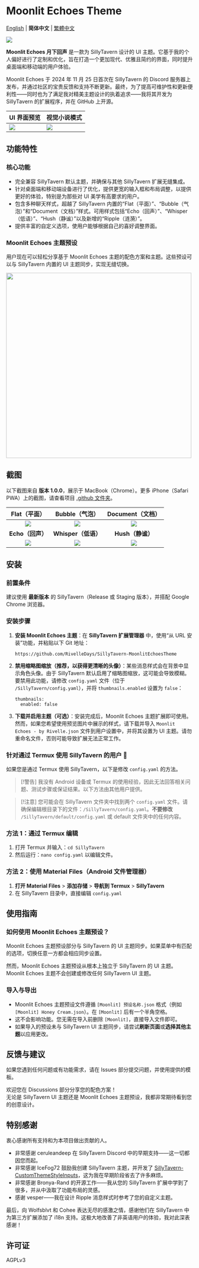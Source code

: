 # Moonlit Echoes Theme

[English](https://github.com/MeesuMaes/SillyTavern-MoonlitEchoesTheme) | **简体中文** | [繁體中文](https://github.com/RivelleDays/SillyTavern-MoonlitEchoesTheme/blob/main/.github/README-zh_Hant.md)

![](https://github.com/RivelleDays/SillyTavern-MoonlitEchoesTheme/blob/main/.github/chat_screen_demo_preview.jpg)

**Moonlit Echoes 月下回声** 是一款为 SillyTavern 设计的 UI 主题。它基于我的个人偏好进行了定制和优化，旨在打造一个更加现代、优雅且简约的界面，同时提升桌面端和移动端的用户体验。

Moonlit Echoes 于 2024 年 11 月 25 日首次在 SillyTavern 的 Discord 服务器上发布，并通过社区的宝贵反馈和支持不断更新。最终，为了提高可维护性和更新便利性——同时也为了满足我对精美主题设计的执着追求——我将其开发为 SillyTavern 的扩展程序，并在 GitHub 上开源。

| UI 界面预览 | 视觉小说模式 |
|----------------------|-------------------|
| ![](https://github.com/RivelleDays/SillyTavern-MoonlitEchoesTheme/blob/main/.github/ui_overview_preview.jpg)     | ![](https://github.com/RivelleDays/SillyTavern-MoonlitEchoesTheme/blob/main/.github/visual_novel_mode_preview.jpg)    |

## 功能特性

### 核心功能
- 完全兼容 SillyTavern 默认主题，并确保与其他 SillyTavern 扩展无缝集成。
- 针对桌面端和移动端设备进行了优化，提供更宽的输入框和布局调整，以提供更好的体验，特别是为那些对 UI 美学有高要求的用户。
- 包含多种聊天样式，超越了 SillyTavern 内置的“Flat（平面）”、“Bubble（气泡）”和“Document（文档）”样式。可用样式包括“Echo（回声）”、“Whisper（低语）”、“Hush（静谧）”以及新增的“Ripple（涟漪）”。
- 提供丰富的自定义选项，使用户能够根据自己的喜好调整界面。

### Moonlit Echoes 主题预设
用户现在可以轻松分享基于 Moonlit Echoes 主题的配色方案和主题。这些预设可以与 SillyTavern 内置的 UI 主题同步，实现无缝切换。

<img src="https://github.com/RivelleDays/SillyTavern-MoonlitEchoesTheme/blob/main/.github/Moonlit%20Echoes%20Theme%20Presets.png" width="500">

## 截图
以下截图来自 **版本 1.0.0**，展示于 MacBook（Chrome）。更多 iPhone（Safari PWA）上的截图，请查看项目 [.github 文件夹](https://github.com/RivelleDays/SillyTavern-MoonlitEchoesTheme/tree/main/.github)。

| **Flat（平面）** | **Bubble（气泡）** | **Document（文档）** |
|:------:|:--------:|:----------:|
| ![](https://github.com/RivelleDays/SillyTavern-MoonlitEchoesTheme/blob/main/.github/chat_style_flat_preview.jpg) | ![](https://github.com/RivelleDays/SillyTavern-MoonlitEchoesTheme/blob/main/.github/chat_style_bubble_preview.jpg) | ![](https://github.com/RivelleDays/SillyTavern-MoonlitEchoesTheme/blob/main/.github/chat_style_document_preview.jpg) |
| **Echo（回声）** | **Whisper（低语）** | **Hush（静谧）** |
| ![](https://github.com/RivelleDays/SillyTavern-MoonlitEchoesTheme/blob/main/.github/chat_style_echo_preview.jpg) | ![](https://github.com/RivelleDays/SillyTavern-MoonlitEchoesTheme/blob/main/.github/chat_style_whisper_preview.jpg) | ![](https://github.com/RivelleDays/SillyTavern-MoonlitEchoesTheme/blob/main/.github/chat_style_hush_preview.jpg) |

## 安装
### 前置条件
建议使用 **最新版本** 的 SillyTavern（Release 或 Staging 版本），并搭配 Google Chrome 浏览器。

### 安装步骤
1. **安装 Moonlit Echoes 主题**：在 **SillyTavern 扩展管理器** 中，使用“从 URL 安装”功能，并粘贴以下 Git 地址：
   ```
   https://github.com/RivelleDays/SillyTavern-MoonlitEchoesTheme
   ```
2. **禁用缩略图缩放（推荐，以获得更清晰的头像）**：某些消息样式会在背景中显示角色头像。由于 SillyTavern 默认启用了缩略图缩放，这可能会导致模糊。要禁用此功能，请修改 `config.yaml` 文件（位于 `/SillyTavern/config.yaml`），并将 `thumbnails.enabled` 设置为 `false`：
   ```
   thumbnails:
     enabled: false
   ```
3. **下载并启用主题（可选）**：安装完成后，Moonlit Echoes 主题扩展即可使用。然而，如果您希望使用预览图片中展示的样式，请下载并导入 `Moonlit Echoes - by Rivelle.json` 文件到用户设置中，并将其设置为 UI 主题。请勿重命名文件，否则可能导致扩展无法正常工作。

### 针对通过 Termux 使用 SillyTavern 的用户 📱
如果您是通过 Termux 使用 SillyTavern，以下是修改 `config.yaml` 的方法。

> [!警告]
> 我没有 Android 设备或 Termux 的使用经验，因此无法回答相关问题、测试步骤或保证结果。以下方法由其他用户提供。

> [!注意]
> 您可能会在 SillyTavern 文件夹中找到两个 `config.yaml` 文件。请确保编辑根目录下的文件：`/SillyTavern/config.yaml`。**不要修改** `/SillyTavern/default/config.yaml` 或 default 文件夹中的任何内容。

### 方法 1：通过 Termux 编辑
1. 打开 Termux 并输入：`cd SillyTavern`
2. 然后运行：`nano config.yaml` 以编辑文件。

### 方法 2：使用 Material Files（Android 文件管理器）
1. **打开 Material Files** > **添加存储** > **导航到 Termux** > **SillyTavern**
2. 在 SillyTavern 目录中，直接编辑 `config.yaml`

## 使用指南

### 如何使用 Moonlit Echoes 主题预设？
Moonlit Echoes 主题预设部分与 SillyTavern 的 UI 主题同步。如果菜单中有匹配的选项，切换任意一方都会相应同步设置。

然而，Moonlit Echoes 主题预设从根本上独立于 SillyTavern 的 UI 主题。Moonlit Echoes 主题不会创建或修改任何 SillyTavern UI 主题。

### 导入与导出
- Moonlit Echoes 主题预设文件遵循 `[Moonlit] 预设名称.json` 格式（例如 `[Moonlit] Honey Cream.json`）。在 `[Moonlit]` 后有一个半角空格。
- 这不会影响功能。您无需在导入前删除 `[Moonlit]`，直接导入文件即可。
- 如果导入的预设未与 SillyTavern UI 主题同步，请尝试**刷新页面**或**选择其他主题**以应用更改。

## 反馈与建议
如果您遇到任何问题或有功能需求，请在 Issues 部分提交问题，并使用提供的模板。

欢迎您在 Discussions 部分分享您的配色方案！<br>
无论是 SillyTavern UI 主题还是 Moonlit Echoes 主题预设，我都非常期待看到您的创意设计。

## 特别感谢

衷心感谢所有支持和为本项目做出贡献的人。

- 非常感谢 ceruleandeep 在 SillyTavern Discord 中的早期支持——这一切都因您而起。
- 非常感谢 IceFog72 鼓励我创建 SillyTavern 主题，并开发了 [SillyTavern-CustomThemeStyleInputs](https://github.com/RivelleDays/SillyTavern-MoonlitEchoesTheme)，这为我在早期阶段省去了许多麻烦。
- 非常感谢 Bronya-Rand 的开源工作——我从您的 SillyTavern 扩展中学到了很多，并从中汲取了功能布局的灵感。
- 感谢 vesper——我在设计 Ripple 消息样式时参考了您的自定义主题。

最后，向 Wolfsblvt 和 Cohee 表达无尽的感激之情，感谢他们在 SillyTavern 中为第三方扩展添加了 i18n 支持。这极大地改善了非英语用户的体验，我对此深表感谢！

## 许可证
AGPLv3
